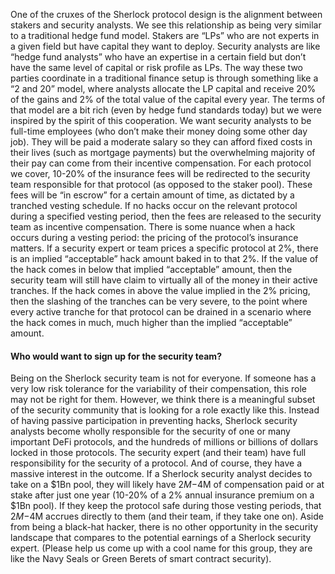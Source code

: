One of the cruxes of the Sherlock protocol design is the alignment between stakers and security analysts. We see this relationship as being very similar to a traditional hedge fund model. Stakers are “LPs” who are not experts in a given field but have capital they want to deploy. Security analysts are like “hedge fund analysts” who have an expertise in a certain field but don’t have the same level of capital or risk profile as LPs. The way these two parties coordinate in a traditional finance setup is through something like a “2 and 20” model, where analysts allocate the LP capital and receive 20% of the gains and 2% of the total value of the capital every year. The terms of that model are a bit rich (even by hedge fund standards today) but we were inspired by the spirit of this cooperation. We want security analysts to be full-time employees (who don’t make their money doing some other day job). They will be paid a moderate salary so they can afford fixed costs in their lives (such as mortgage payments) but the overwhelming majority of their pay can come from their incentive compensation. For each protocol we cover, 10-20% of the insurance fees will be redirected to the security team responsible for that protocol (as opposed to the staker pool). These fees will be “in escrow” for a certain amount of time, as dictated by a tranched vesting schedule. If no hacks occur on the relevant protocol during a specified vesting period, then the fees are released to the security team as incentive compensation. There is some nuance when a hack occurs during a vesting period: the pricing of the protocol’s insurance matters. If a security expert or team prices a specific protocol at 2%, there is an implied “acceptable” hack amount baked in to that 2%. If the value of the hack comes in below that implied “acceptable” amount, then the security team will still have claim to virtually all of the money in their active tranches. If the hack comes in above the value implied in the 2% pricing, then the slashing of the tranches can be very severe, to the point where every active tranche for that protocol can be drained in a scenario where the hack comes in much, much higher than the implied “acceptable” amount.

#### Who would want to sign up for the security team?
Being on the Sherlock security team is not for everyone. If someone has a very low risk tolerance for the variability of their compensation, this role may not be right for them. However, we think there is a meaningful subset of the security community that is looking for a role exactly like this. Instead of having passive participation in preventing hacks, Sherlock security analysts become wholly responsible for the security of one or many important DeFi protocols, and the hundreds of millions or billions of dollars locked in those protocols. The security expert (and their team) have full responsibility for the security of a protocol. And of course, they have a massive interest in the outcome. If a Sherlock security analyst decides to take on a $1Bn pool, they will likely have $2M-$4M of compensation paid or at stake after just one year (10-20% of a 2% annual insurance premium on a $1Bn pool). If they keep the protocol safe during those vesting periods, that $2M-$4M accrues directly to them (and their team, if they take one on). Aside from being a black-hat hacker, there is no other opportunity in the security landscape that compares to the potential earnings of a Sherlock security expert. (Please help us come up with a cool name for this group, they are like the Navy Seals or Green Berets of smart contract security).
